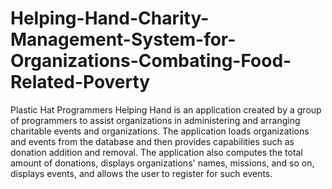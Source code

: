 # Helping-Hand-Charity-Management-System-for-Organizations-Combating-Food-Related-Poverty
Plastic Hat Programmers
Helping Hand is an application created by a group of programmers to assist organizations in administering and arranging charitable events and organizations. The application loads organizations and events from the database and then provides capabilities such as donation addition and removal. The application also computes the total amount of donations, displays organizations' names, missions, and so on, displays events, and allows the user to register for such events.
